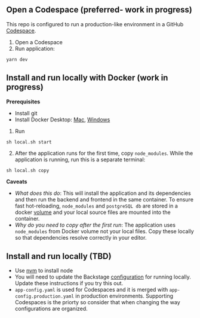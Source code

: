 ## Open a Codespace (preferred- work in progress)

This repo is configured to run a production-like environment in a GitHub [Codespace](https://github.com/features/codespaces).

1. Open a Codespace
2. Run application:

```
yarn dev
```

## Install and run locally with Docker (work in progress)

**Prerequisites**

- Install git
- Install Docker Desktop: [Mac](https://docs.docker.com/docker-for-mac/install/), [Windows](https://docs.docker.com/docker-for-windows/install/)

1. Run

```
sh local.sh start
```

2. After the application runs for the first time, copy `node_modules`. While the application is running, run this is a separate terminal:

```
sh local.sh copy
```

**Caveats**

- _What does this do_: This will install the application and its dependencies and then run the backend and frontend in the same container. To ensure fast hot-reloading, `node_modules` and `postgreSQL db` are stored in a docker [volume](https://docs.docker.com/storage/volumes/) and your local source files are mounted into the container.
- _Why do you need to copy after the first run_: The application uses `node_modules` from Docker volume not your local files. Copy these locally so that dependencies resolve correctly in your editor.

## Install and run locally (TBD)

- Use [nvm](https://github.com/nvm-sh/nvm) to install node
- You will need to update the Backstage [configuration](https://backstage.io/docs/conf/#docsNav) for running locally. Update these instructions if you try this out.
- `app-config.yaml` is used for Codespaces and it is merged with `app-config.production.yaml` in production environments. Supporting Codespaces is the priorty so consider that when changing the way configurations are organized.

